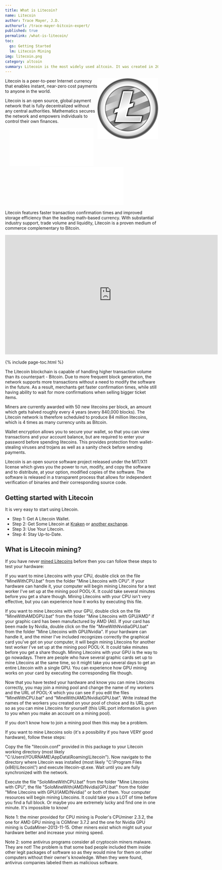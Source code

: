 ```yaml
---
title: What is Litecoin?
name: Litecoin
author: Trace Mayer, J.D.
authorurl: /trace-mayer-bitcoin-expert/
published: true
permalink: /what-is-litecoin/
toc: 
  gs: Getting Started
  lm: Litecoin Mining
img: litecoin.png
category: altcoin
summary: Litecoin is the most widely used altcoin. It was created in 2011 by Coinbase engineer <a href="/charlie-lee/">Charlie Lee</a> while he worked at Google. It is currently a top five altcoin in terms of market cap.
---
```


<img src="/images/litecoin.png" alt="what is litecoin" align="right">
<p>Litecoin is a peer-to-peer Internet currency that enables instant, near-zero cost payments to anyone in the world.
<p>Litecoin is an open source, global payment network that is fully decentralized without any central authorities. Mathematics secures the network and empowers individuals to control their own finances.
<p><center><iframe id="widget-ticker-preview" src="//www.coingecko.com/en/widget_component/ticker/litecoin/usd" style="border:none; height:125px; width: 275px;" scrolling="no" frameborder="0" allowtransparency="true"></iframe> <iframe id="widget-ticker-preview" src="//www.coingecko.com/en/widget_component/ticker/litecoin/btc" style="border:none; height:125px; width: 275px;" scrolling="no" frameborder="0" allowtransparency="true"></iframe></center>
<p>Litecoin features faster transaction confirmation times and improved storage efficiency than the leading math-based currency. With substantial industry support, trade volume and liquidity, Litecoin is a proven medium of commerce complementary to Bitcoin.
<p><center><iframe width="700" height="394" src="https://www.youtube.com/embed/q7B7S88RtV8" frameborder="0" allowfullscreen></iframe></center>
<p>

{% include page-toc.html %}

The Litecoin blockchain is capable of handling higher transaction volume than its counterpart - Bitcoin. Due to more frequent block generation, the network supports more transactions without a need to modify the software in the future. As a result, merchants get faster confirmation times, while still having ability to wait for more confirmations when selling bigger ticket items.
<p>
Miners are currently awarded with 50 new litecoins per block, an amount which gets halved roughly every 4 years (every 840,000 blocks). The Litecoin network is therefore scheduled to produce 84 million litecoins, which is 4 times as many currency units as Bitcoin.
<p>
Wallet encryption allows you to secure your wallet, so that you can view transactions and your account balance, but are required to enter your password before spending litecoins. This provides protection from wallet-stealing viruses and trojans as well as a sanity check before sending payments.
<p>
Litecoin is an open source software project released under the MIT/X11 license which gives you the power to run, modify, and copy the software and to distribute, at your option, modified copies of the software. The software is released in a transparent process that allows for independent verification of binaries and their corresponding source code.
<h2 id="gs">Getting started with Litecoin</h2>
It is very easy to start using Litecoin.
<p>
<ul><li>Step 1: Get A Litecoin Wallet.</li>
<li>Step 2: Get Some Litecoin at <a href="https://www.kraken.com/">Kraken</a> or <a href="/how-to-buy-litecoins/">another exchange</a>.</li>
<li>Step 3: Use Your Litecoin.</li>
<li>Step 4: Stay Up-to-Date.</li></ul>
<h2 id="lm">What is Litecoin mining?</h2>
If you have never <a href="http://www.bitcoinmining.com/what-is-litecoin-mining/">mined Litecoins</a> before then you can follow these steps to test your hardware:
<p>If you want to mine Litecoins with your CPU, double click on the file "MineWithCPU.bat" from the folder "Mine Litecoins with CPU". If your hardware can handle it, your computer will begin mining Litecoins for a test worker I've set up at the mining pool POOL-X. It could take several minutes before you get a share though. Mining Litecoins with your CPU isn't very effective, but you can experience how it works by executing this file.
<p>If you want to mine Litecoins with your GPU, double click on the file "MineWithAMDGPU.bat" from the folder "Mine Litecoins with GPU/AMD" if your graphic card has been manufactured by AMD (Ati). If your card has been made by Nvidia, double click on the file "MineWithNvidiaGPU.bat" from the folder "Mine Litecoins with GPU/Nvidia". If your hardware can handle it, and the miner I've included recognizes correctly the graphical card you've got on your computer, it will begin mining Litecoins for another test worker I've set up at the mining pool POOL-X. It could take minutes before you get a share though. Mining Litecoins with your GPU is the way to go nowadays. There are people who have several graphic cards set up to mine Litecoins at the same time, so it might take you several days to get an entire Litecoin with a single GPU. You can experience how GPU mining works on your card by executing the corresponding file though.
<p>Now that you have tested your hardware and know you can mine Litecoins correctly, you may join a mining pool and change the name of my workers and the URL of POOL-X which you can see if you edit the files "MineWithCPU.bat" and "MineWith(AMD/Nvidia)GPU.bat". Write instead the names of the workers you created on your pool of choice and its URL:port so as you can mine Litecoins for yourself (this URL:port information is given to you when you make an account on a mining pool).
<p>If you don't know how to join a mining pool then this may be a problem.
<p>
If you want to mine Litecoins solo (it's a possibility if you have VERY good hardware), follow these steps:
<p>
Copy the file "litecoin.conf" provided in this package to your Litecoin working directory (most likely "C:\Users\YOURNAME\AppData\Roaming\Litecoin"). Now navigate to the directory where Litecoin was installed (most likely "C:\Program Files (x86)\Litecoin\") and execute litecoin-qt.exe. Wait until you are fully synchronized with the network.
<p>
Execute the file "SoloMineWithCPU.bat" from the folder "Mine Litecoins with CPU", the file "SoloMineWith(AMD/Nvidia)GPU.bat" from the folder "Mine Litecoins with GPU/(AMD/Nvidia)" or both of them. Your computer resources will begin mining Litecoins. It could take you a LOT of time before you find a full block. Or maybe you are extremely lucky and find one in one minute. It's impossible to know!
<p>Note 1: the miner provided for CPU mining is Pooler's CPUminer 2.3.2, the one for AMD GPU mining is CGMiner 3.7.2 and the one for Nvidia GPU mining is CudaMiner-2013-11-15. Other miners exist which might suit your hardware better and increase your mining speed.
<p>
Note 2: some antivirus programs consider all cryptocoin miners malware. They are not! The problem is that some bad people included them inside other legit packages of software so as they would mine for them on other computers without their owner's knowledge. When they were found, antivirus companies labeled them as malicious software.
